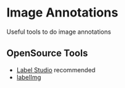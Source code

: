 # Image Annotations

Useful tools to do image annotations

## OpenSource Tools

* [Label Studio](https://labelstud.io/) recommended
* [labelImg](https://github.com/heartexlabs/labelImg)


